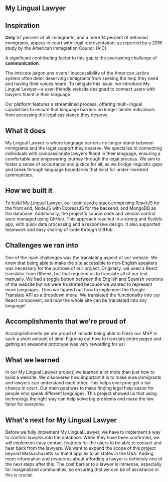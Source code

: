 ## My Lingual Lawyer

## Inspiration
**Only** 37 percent of all immigrants, and a mere 14 percent of detained immigrants, appear in court with legal representation, as reported by a 2016 study by the American Immigration Council (AIC). 

A significant contributing factor to this gap is the everlasting challenge of **communication**.

The intricate jargon and overall inaccessibility of the American justice system often deter deserving immigrants from seeking the help they need and having their voices heard. To mitigate this issue, we introduce My Lingual Lawyer—a user-friendly website designed to connect users with lawyers fluent in their language.

Our platform features a streamlined process, offering multi-lingual capabilities to ensure that language barriers no longer hinder individuals from accessing the legal assistance they deserve


## What it does
My Lingual Lawyer is where language barriers no longer stand between immigrants and the legal support they deserve. We specialize in connecting individuals with compassionate lawyers fluent in their language, ensuring a comfortable and empowering journey through the legal process. We aim to foster a sense of acceptance and justice for all, as we bridge linguistic gaps and break through language boundaries that exist for under-invested communities.

## How we built it

To build My Lingual Lawyer, our team used a stack comprising ReactJS for the front end, NodeJS with ExpressJS for the backend, and MongoDB as the database. Additionally, the project's source code and version control were managed using GitHub. This approach resulted in a strong and flexible app, with quick data processing and a responsive design. It also supported teamwork and easy sharing of code through GitHub.



## Challenges we ran into
One of the main challenges was the translating aspect of our website. We knew that being able to make the site accessible to non-English speakers was necessary for the purpose of our project. Originally, we used a React translator from i18next, but that required us to translate all of our text manually. We had a toggle button between the English and Spanish versions of the website but we were frustrated because we wanted to represent more languages. Then we figured out how to implement the Google Translate API as a dropdown menu. We translated the functionality into our React component, and now the whole site can be translated into any language!


## Accomplishments that we're proud of
Accomplishments we are proud of include being able to finish our MVP in such a short amount of time! Figuring out how to translate entire pages and getting an awesome prototype was very rewarding for us!

## What we learned
In our My Lingual Lawyer project, we learned a lot more than just how to build a website. We discovered how important it is to make sure immigrants and lawyers can understand each other. This helps everyone get a fair chance in court. Our main goal was to make finding legal help easier for people who speak different languages. This project showed us that using technology the right way can help solve big problems and make the law fairer for everyone.


## What's next for My Lingual Lawyer
Before we fully implement My Lingual Lawyer, we have to implement a way to confirm lawyers into the database. When they have been confirmed, we will implement easy contact features for the users to be able to contact and hear back from the lawyers. 
We want to expand the scope of this project beyond Massachusetts so that it applies to all states in the USA.
Adding more information and resources about affording a lawyer is definitely one of the next steps after this. The cost barrier to a lawyer is immense, especially for marginalized communities, so ensuring that we can be of assistance in this is crucial.
